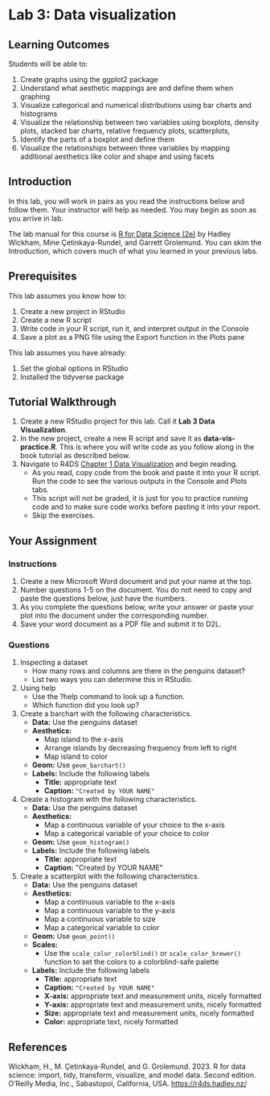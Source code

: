 # Lab 3: Data visualization

## Learning Outcomes

Students will be able to:

1.  Create graphs using the ggplot2 package
2.  Understand what aesthetic mappings are and define them when graphing
3.  Visualize categorical and numerical distributions using bar charts and histograms
4.  Visualize the relationship between two variables using boxplots, density plots, stacked bar charts, relative frequency plots, scatterplots,
5.  Identify the parts of a boxplot and define them
6.  Visualize the relationships between three variables by mapping additional aesthetics like color and shape and using facets

## Introduction

In this lab, you will work in pairs as you read the instructions below and follow them. Your instructor will help as needed. You may begin as soon as you arrive in lab.

The lab manual for this course is [R for Data Science (2e)](https://r4ds.hadley.nz/) by Hadley Wickham, Mine Çetinkaya-Rundel, and Garrett Grolemund. You can skim the Introduction, which covers much of what you learned in your previous labs.

## Prerequisites

This lab assumes you know how to:

1.  Create a new project in RStudio
2.  Create a new R script
3.  Write code in your R script, run it, and interpret output in the Console
4.  Save a plot as a PNG file using the Export function in the Plots pane

This lab assumes you have already:

1.  Set the global options in RStudio
2.  Installed the tidyverse package

## Tutorial Walkthrough

1.  Create a new RStudio project for this lab. Call it **Lab 3 Data Visualization**.
2.  In the new project, create a new R script and save it as **data-vis-practice.R**. This is where you will write code as you follow along in the book tutorial as described below.
3.  Navigate to R4DS [Chapter 1 Data Visualization](https://r4ds.hadley.nz/data-visualize) and begin reading.
    -   As you read, copy code from the book and paste it into your R script. Run the code to see the various outputs in the Console and Plots tabs.
    -   This script will not be graded, it is just for you to practice running code and to make sure code works before pasting it into your report.
    -   Skip the exercises.

## Your Assignment

### Instructions

1.  Create a new Microsoft Word document and put your name at the top.
2.  Number questions 1-5 on the document. You do not need to copy and paste the questions below, just have the numbers.
3.  As you complete the questions below, write your answer or paste your plot into the document under the corresponding number.
4.  Save your word document as a PDF file and submit it to D2L.

### Questions

1.  Inspecting a dataset
    -   How many rows and columns are there in the penguins dataset?
    -   List two ways you can determine this in RStudio.
2.  Using help
    -   Use the ?help command to look up a function.
    -   Which function did you look up?
3.  Create a barchart with the following characteristics.
    -   **Data:** Use the penguins dataset
    -   **Aesthetics:**
        -   Map island to the x-axis
        -   Arrange islands by decreasing frequency from left to right
        -   Map island to color
    -   **Geom:** Use `geom_barchart()`
    -   **Labels:** Include the following labels
        -   **Title:** appropriate text
        -   **Caption:** `"Created by YOUR NAME"`
4.  Create a histogram with the following characteristics.
    -   **Data:** Use the penguins dataset
    -   **Aesthetics:**
        -   Map a continuous variable of your choice to the x-axis
        -   Map a categorical variable of your choice to color
    -   **Geom:** Use `geom_histogram()`
    -   **Labels:** Include the following labels
        -   **Title:** appropriate text
        -   **Caption:** "Created by YOUR NAME"
5.  Create a scatterplot with the following characteristics.
    -   **Data:** Use the penguins dataset
    -   **Aesthetics:**
        -   Map a continuous variable to the x-axis
        -   Map a continuous variable to the y-axis
        -   Map a continuous variable to size
        -   Map a categorical variable to color
    -   **Geom:** Use `geom_point()`
    -   **Scales:**
        -   Use the `scale_color_colorblind()` or `scale_color_brewer()` function to set the colors to a colorblind-safe palette
    -   **Labels:** Include the following labels
        -   **Title:** appropriate text
        -   **Caption:** `"Created by YOUR NAME"`
        -   **X-axis:** appropriate text and measurement units, nicely formatted
        -   **Y-axis:** appropriate text and measurement units, nicely formatted
        -   **Size:** appropriate text and measurement units, nicely formatted
        -   **Color:** appropriate text, nicely formatted

## References

Wickham, H., M. Çetinkaya-Rundel, and G. Grolemund. 2023. R for data science: import, tidy, transform, visualize, and model data. Second edition. O’Reilly Media, Inc., Sabastopol, California, USA. <https://r4ds.hadley.nz/>
